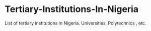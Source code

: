 # Tertiary-Institutions-In-Nigeria
List of tertiary institutions in Nigeria. Universities, Polytechnics , etc.
